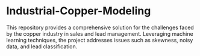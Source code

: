 # Industrial-Copper-Modeling
This repository provides a comprehensive solution for the challenges faced by the copper industry in sales and lead management. Leveraging machine learning techniques, the project addresses issues such as skewness, noisy data, and lead classification.
